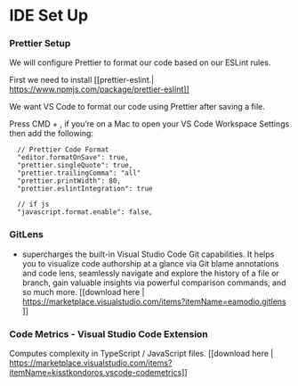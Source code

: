 # IDE Set Up

### Prettier Setup

We will configure Prettier to format our code based on our ESLint rules.

First we need to install [[prettier-eslint.| https://www.npmjs.com/package/prettier-eslint]]

We want VS Code to format our code using Prettier after saving a file.

Press CMD + , if you’re on a Mac to open your VS Code Workspace Settings then add the following:

```
  // Prettier Code Format
  "editor.formatOnSave": true,
  "prettier.singleQuote": true,
  "prettier.trailingComma": "all"
  "prettier.printWidth": 80,
  "prettier.eslintIntegration": true

  // if js
  "javascript.format.enable": false,
```

### GitLens

- supercharges the built-in Visual Studio Code Git capabilities. It helps you to visualize code authorship at a glance via Git blame annotations and code lens, seamlessly navigate and explore the history of a file or branch, gain valuable insights via powerful comparison commands, and so much more.
  [[download here | https://marketplace.visualstudio.com/items?itemName=eamodio.gitlens ]]

### Code Metrics - Visual Studio Code Extension

Computes complexity in TypeScript / JavaScript files. [[download here | https://marketplace.visualstudio.com/items?itemName=kisstkondoros.vscode-codemetrics]]
